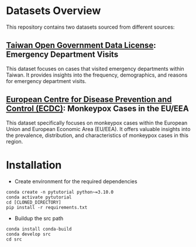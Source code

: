 # Datasets Overview
This repository contains two datasets sourced from different sources:

## [Taiwan Open Government Data License](https://data.gov.tw/en): Emergency Department Visits

This dataset focuses on cases that visited emergency departments within Taiwan. It provides insights into the frequency, demographics, and reasons for emergency department visits.

## [European Centre for Disease Prevention and Control (ECDC)](https://www.ecdc.europa.eu/en/publications-data/data-mpox-monkeypox-cases-eueea): Monkeypox Cases in the EU/EEA

This dataset specifically focuses on monkeypox cases within the European Union and European Economic Area (EU/EEA). It offers valuable insights into the prevalence, distribution, and characteristics of monkeypox cases in this region.

# Installation
- Create environment for the required dependencies
```
conda create -n pytutorial python~=3.10.0
conda activate pytutorial
cd [CLONED_DIRECTORY]
pip install -r requirements.txt
```
- Buildup the src path
```
conda install conda-build
conda develop src
cd src
```